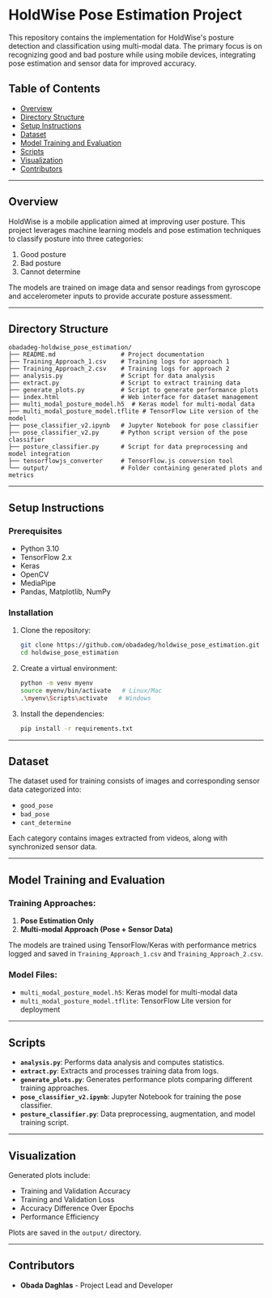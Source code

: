 
# HoldWise Pose Estimation Project

This repository contains the implementation for HoldWise's posture detection and classification using multi-modal data. The primary focus is on recognizing good and bad posture while using mobile devices, integrating pose estimation and sensor data for improved accuracy.

## Table of Contents
- [Overview](#overview)
- [Directory Structure](#directory-structure)
- [Setup Instructions](#setup-instructions)
- [Dataset](#dataset)
- [Model Training and Evaluation](#model-training-and-evaluation)
- [Scripts](#scripts)
- [Visualization](#visualization)
- [Contributors](#contributors)

---

## Overview
HoldWise is a mobile application aimed at improving user posture. This project leverages machine learning models and pose estimation techniques to classify posture into three categories:
1. Good posture
2. Bad posture
3. Cannot determine

The models are trained on image data and sensor readings from gyroscope and accelerometer inputs to provide accurate posture assessment.

---

## Directory Structure
```
obadadeg-holdwise_pose_estimation/
├── README.md                  # Project documentation
├── Training_Approach_1.csv    # Training logs for approach 1
├── Training_Approach_2.csv    # Training logs for approach 2
├── analysis.py                # Script for data analysis
├── extract.py                 # Script to extract training data
├── generate_plots.py          # Script to generate performance plots
├── index.html                 # Web interface for dataset management
├── multi_modal_posture_model.h5  # Keras model for multi-modal data
├── multi_modal_posture_model.tflite # TensorFlow Lite version of the model
├── pose_classifier_v2.ipynb   # Jupyter Notebook for pose classifier
├── pose_classifier_v2.py      # Python script version of the pose classifier
├── posture_classifier.py      # Script for data preprocessing and model integration
├── tensorflowjs_converter     # TensorFlow.js conversion tool
└── output/                    # Folder containing generated plots and metrics
```

---

## Setup Instructions

### Prerequisites
- Python 3.10
- TensorFlow 2.x
- Keras
- OpenCV
- MediaPipe
- Pandas, Matplotlib, NumPy

### Installation
1. Clone the repository:
   ```bash
   git clone https://github.com/obadadeg/holdwise_pose_estimation.git
   cd holdwise_pose_estimation
   ```
2. Create a virtual environment:
   ```bash
   python -m venv myenv
   source myenv/bin/activate   # Linux/Mac
   .\myenv\Scripts\activate   # Windows
   ```
3. Install the dependencies:
   ```bash
   pip install -r requirements.txt
   ```

---

## Dataset
The dataset used for training consists of images and corresponding sensor data categorized into:
- `good_pose`
- `bad_pose`
- `cant_determine`

Each category contains images extracted from videos, along with synchronized sensor data.

---

## Model Training and Evaluation
### Training Approaches:
1. **Pose Estimation Only**
2. **Multi-modal Approach (Pose + Sensor Data)**

The models are trained using TensorFlow/Keras with performance metrics logged and saved in `Training_Approach_1.csv` and `Training_Approach_2.csv`.

### Model Files:
- `multi_modal_posture_model.h5`: Keras model for multi-modal data
- `multi_modal_posture_model.tflite`: TensorFlow Lite version for deployment

---

## Scripts
- **`analysis.py`**: Performs data analysis and computes statistics.
- **`extract.py`**: Extracts and processes training data from logs.
- **`generate_plots.py`**: Generates performance plots comparing different training approaches.
- **`pose_classifier_v2.ipynb`**: Jupyter Notebook for training the pose classifier.
- **`posture_classifier.py`**: Data preprocessing, augmentation, and model training script.

---

## Visualization
Generated plots include:
- Training and Validation Accuracy
- Training and Validation Loss
- Accuracy Difference Over Epochs
- Performance Efficiency

Plots are saved in the `output/` directory.

---

## Contributors
- **Obada Daghlas** - Project Lead and Developer
